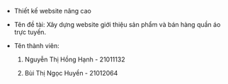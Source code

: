 + Thiết kế w e b s i t e nâng cao 

+ Tên đề tài: Xây dựng website giới thiệu sản phẩm và bán hàng quần áo trực tuyến.

+ Tên thành viên:

  1. Nguyễn Thị Hồng Hạnh - 21011132
  
  2. Bùi Thị Ngọc Huyền - 21012064

 

